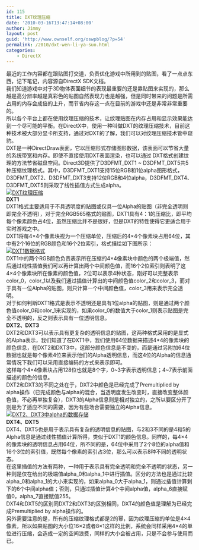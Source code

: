 ```yaml
---
id: 115
title: DXT纹理压缩
date: '2010-03-16T13:47:14+08:00'
author: Jimmy
layout: post
guid: 'http://www.ownself.org/oswpblog/?p=54'
permalink: /2010/dxt-wen-li-ya-suo.html
categories:
    - DirectX
---
```


<font face="微软雅黑" size="2"> </font>

 最近的工作内容都在跟贴图打交道，负责优化游戏中所用到的贴图，看了一点点东西，记下笔记，内容源自DirectX SDK文档。   
 我们知道游戏中对于3D物体表面细节的表现最重要的还是靠贴图来实现的，那么越是高分辨率越是真彩色的贴图自然表现力也是越强，但是同时带来的问题是所需占用的内存会成倍的上升，而节省内存这一点在目前的游戏中还是非常非常重要的。   
 所以各个平台上都在使用纹理压缩的技术，让纹理贴图在内存占用和显示效果能达到一个尽可能的平衡。在DirectX中，使用一种叫做DXT的纹理压缩技术，目前这种技术被大部分显卡所支持，通过对DXT的了解，我们可以对纹理压缩技术管中窥豹。   
 DXT是一种DirectDraw表面，它以压缩形式存储图形数据，该表面可以节省大量的系统带宽和内存。即使不直接使用DXT表面渲染，也可以通过 DXT格式创建纹理的方法节省磁盘空间。Direct3D提供了D3DFMT\_DXT1 ~ D3DFMT\_DXT5共5种压缩纹理格式。其中，D3DFMT\_DXT1支持15位RGB和1位alpha图形格式，D3DFMT\_DXT2、D3DFMT\_DXT3支持12位RGB和4位alpha，D3DFMT\_DXT4、D3DFMT\_DXT5则采取了线性插值方式生成alpha。   
[![DXT纹理压缩](http://www.ownself.org/blog/wp-content/uploads/2010/03/DXTformat_thumb.jpg "DXT纹理压缩")](http://www.ownself.org/blog/wp-content/uploads/2010/03/DXTformat.jpg)   
**DXT1**    
 DXT1格式主要适用于不具透明度的贴图或仅具一位Alpha的贴图（非完全透明则即完全不透明），对于完全RGB565格式的贴图，DXT1具有4：1的压缩比，即平均每个像素颜色占4位，虽然压缩比并不是很好，但是DXT的特性使得它更适合用于实时游戏之中。   
 DXT1将每4×4个像素块视为一个压缩单位，压缩后的4×4个像素块占用64位，其中有2个16位的RGB颜色和16个2位索引，格式描绘如下图所示：   
[![DXT1数据格式](http://www.ownself.org/blog/wp-content/uploads/2010/03/DXT1format_thumb.jpg "DXT1数据格式")](http://www.ownself.org/blog/wp-content/uploads/2010/03/DXT1format.jpg)   
 DXT1中的两个RGB颜色负责表示所在压缩的4×4像素块中颜色的两个极端值，然后通过线性插值我们可以再计算出两个中间颜色值，而16个2位索引则表明了这4×4个像素块所在像素的颜色值，2位可以表示4种状态，刚好可以完整表示color\_0，color\_1以及我们通过插值计算出的中间颜色值color\_2和color\_3，而对于具有一位Alpha的贴图，则只计算一个中间颜色值，color\_3用来表示完全透明。   
 对于如何判断DXT1格式是表示不透明还是具有1位alpha的贴图，则是通过两个颜色值color\_0和color\_1来实现的，如果color\_0的数值大于color\_1则表示贴图是完全不透明的，反之则表示具有一位透明信息。   
**DXT2、DXT3**   
 DXT2和DXT3可以表示具有更复杂的透明信息的贴图，这两种格式采用的是显式的Alpha表示，我们知道了在DXT1中，我们使用64位数据来描述4\*4的像素块的颜色信息，在DXT2和DXT3中，这部分颜色信息是不变的，而是通过另附加64位数据也就是每个像素4位来表示他们的Alpha透明信息，而这4位的Alpha的信息通常情况下我们可以采用直接编码的方式来表示即可。   
 这样每个4×4像素块占用128位也就是8个字，0~3字表示透明信息；4~7表示前面描述的颜色的信息。   
 DXT2和DXT3的不同之处在于，DXT2中颜色是已经完成了Premultiplied by alpha操作（已完成颜色与alpha的混合，当透明度发生改变时，直接改变整体颜色值，不必再单独复合），DXT3的Alpha信息则是相对独立的，之所以要区分开了则是为了适应不同的需要，因为有些场合需要独立的Alpha信息。   
[![DXT2、DXT3中alpha的数据存储](http://www.ownself.org/blog/wp-content/uploads/2010/03/DXT2alpha_thumb.jpg "DXT2、DXT3中alpha的数据存储")](http://www.ownself.org/blog/wp-content/uploads/2010/03/DXT2alpha.jpg)   
**DXT4、DXT5**   
 DXT4、DXT5也是用于表示具有复杂的透明信息的贴图，与2和3不同的是4和5的Alpha信息是通过线性插值计算所得，类似于DXT1的颜色信息。同样的，每4×4的像素块的透明信息占用64位，所不同的是，64位中采用了2个8位的alpha值和16个3位的索引值，既然每个像素的索引占3位，那么可以表示8种不同的透明状态。   
 在这里插值的方法有两种，一种用于表示具有完全透明和完全不透明的状态，另一种则是仅在给出的极端值alpha\_0和alpha\_1中进行插值。区分的方法也是通过比较alpha\_0和alpha\_1的大小来实现的，如果alpha\_0大于alpha\_1，则通过插值计算剩下的6个中间alpha值；否则，只通过插值计算4个中间alpha值，alpha\_6直接赋值0，alpha\_7直接赋值255。   
 DXT4和DXT5的区别同DXT2和DXT3的区别相同，DXT4的颜色值是理解为已经完成Premultiplied by alpha操作的。   
 另外需要注意的是，所有的压缩纹理格式都是2的幂，因为纹理压缩的单位是4×4像素，所以如果贴图的大小位16×2或者8×1这样的比例，系统会同样采用4×4的单位进行压缩，会造成一定的空间浪费，同样的大小会被占用，只是不会参与使用而已。